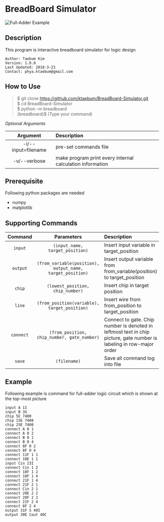 # BreadBoard Simulator

![Full-Adder Example](https://i.imgur.com/rnrNHl7.png)

## Description
This program is interactive breadboard simulator for logic design  
```
Author: Taebum Kim
Version: 1.0.0
Last Updated: 2018-3-23
Contact: phya.ktaebum@gmail.com
```

## How to Use

> $ git clone https://github.com/ktaebum/BreadBoard-Simulator.git  
$ cd BreadBoard-Simulator  
$ python -m breadboard  
(breadboard)$ (Type your command)

*Optional Arguments*

| Argument | Description|
| :---: | :---|
| -i/--input=filename | pre-set commands file |
| -v/--verbose | make program print every internal calculation information |

## Prerequisite

Following python packages are needed

- numpy
- matplotlib 

## Supporting Commands

| Command | Parameters | Description|
| :---: | :---: | :--- |
|`input`| `(input_name, target_position)` | Insert input variable in target_position | 
|`output`| `(from_variable(position), output_name, target_position)` | Insert output variable from from_variable(position) to target_position | 
|`chip`| `(lowest_position, chip_number)` | Insert chip in target position | 
|`line`| `(from_position(variable), target_position)` | Insert wire from from_position to target_position | 
|`connect`| `(from_position, chip_number, gate_number)` | Connect to gate. Chip number is denoted in leftmost text in chip picture, gate number is labeling in row-major order | 
|`save`| `(filename)` | Save all command log into file | 

## Example
Following example is command for full-adder logic circuit which is shown at the top-most picture 
```
input A 1I
input B 3G
chip 5E 7400
chip 15E 7400
chip 25E 7400
connect A 0 1
connect A 0 2
connect B 0 1
connect B 0 4
connect 8F 0 2
connect 8F 0 4
connect 11F 1 1
connect 10E 1 1
input Cin 23I
connect Cin 1 2
connect 18F 1 2
connect 18F 1 4
connect 21F 1 4
connect 21F 2 1
connect Cin 2 1
connect 20E 2 2
connect 28F 2 2
connect 21F 2 4
connect 8F 2 4
output 31F S 40I
output 30E Cout 40C
```